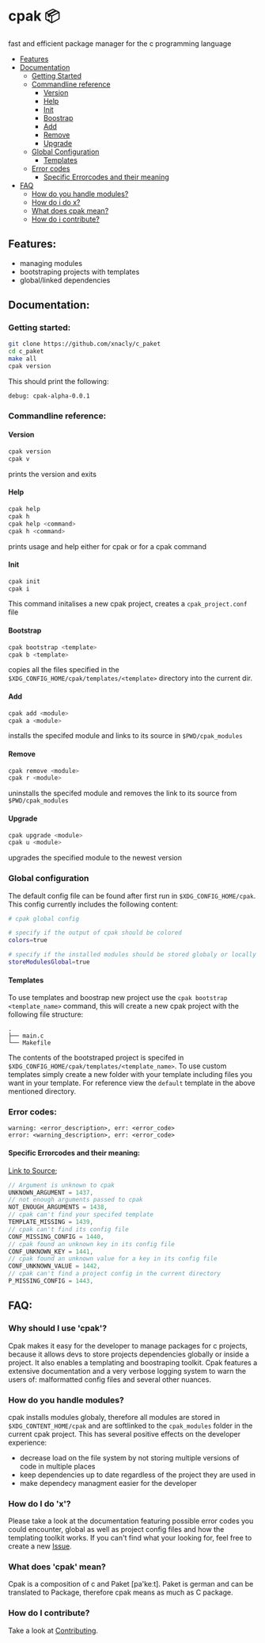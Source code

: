 # cpak 📦
fast and efficient package manager for the c programming language

- [Features](https://github.com/xNaCly/c_paket#features)
- [Documentation](https://github.com/xNaCly/c_paket#documentation)
  - [Getting Started](https://github.com/xNaCly/c_paket#getting-started=)
  - [Commandline reference](https://github.com/xNaCly/c_paket#commandline-reference=)
    - [Version](https://github.com/xNaCly/c_paket#version=)
    - [Help](https://github.com/xNaCly/c_paket#help=)
    - [Init](https://github.com/xNaCly/c_paket#init=)
    - [Boostrap](https://github.com/xNaCly/c_paket#bootstrap=)
    - [Add](https://github.com/xNaCly/c_paket#add=)
    - [Remove](https://github.com/xNaCly/c_paket#remove=)
    - [Upgrade](https://github.com/xNaCly/c_paket#upgrade=)
  - [Global Configuration](https://github.com/xNaCly/c_paket#global-configuration=)
    - [Templates](https://github.com/xNaCly/c_paket#templates=)
  - [Error codes](https://github.com/xNaCly/c_paket#error-codes=)
    - [Specific Errorcodes and their meaning](https://github.com/xNaCly/c_paket#specific-errorcodes-and-their-meaning=)
- [FAQ](https://github.com/xNaCly/c_paket#faq=)
  - [How do you handle modules?](https://github.com/xNaCly/c_paket#how-do-you-handle-modules=)
  - [How do i do x?](https://github.com/xNaCly/c_paket#how-do-i-do-x=)
  - [What does cpak mean?](https://github.com/xNaCly/c_paket#what-does-cpak-mean=)
  - [How do i contribute?](https://github.com/xNaCly/c_paket#what-does-cpak-mean=)

## Features:
- managing modules
- bootstraping projects with templates 
- global/linked dependencies 

## Documentation:
### Getting started:

```sh
git clone https://github.com/xnacly/c_paket
cd c_paket
make all
cpak version
```
This should print the following:
```
debug: cpak-alpha-0.0.1
```

### Commandline reference:
#### Version
```bash
cpak version
cpak v
```
prints the version and exits
#### Help
```bash
cpak help
cpak h
cpak help <command>
cpak h <command>
```
prints usage and help either for cpak or for a cpak command
#### Init
```bash
cpak init
cpak i
```
This command initalises a new cpak project, creates a `cpak_project.conf` file
#### Bootstrap
```bash
cpak bootstrap <template>
cpak b <template>
```
copies all the files specified in the `$XDG_CONFIG_HOME/cpak/templates/<template>` directory into the current dir.
#### Add
```bash
cpak add <module>
cpak a <module>
```
installs the specifed module and links to its source in `$PWD/cpak_modules`
#### Remove
```bash
cpak remove <module>
cpak r <module>
```
uninstalls the specifed module and removes the link to its source from `$PWD/cpak_modules`
#### Upgrade
```bash
cpak upgrade <module>
cpak u <module>
```
upgrades the specified module to the newest version

### Global configuration
The default config file can be found after first run in `$XDG_CONFIG_HOME/cpak`. This config currently includes the following content:

```bash
# cpak global config

# specify if the output of cpak should be colored
colors=true

# specify if the installed modules should be stored globaly or locally
storeModulesGlobal=true
```

#### Templates
To use templates and boostrap new project use the `cpak bootstrap <template_name>` command, this will create a new cpak project with the following file structure:

```
.
├── main.c
└── Makefile
```

The contents of the bootstraped project is specifed in `$XDG_CONFIG_HOME/cpak/templates/<template_name>`.
To use custom templates simply create a new folder with your template including files you want in your template.
For reference view the `default` template in the above mentioned directory.

### Error codes:

```
warning: <error_description>, err: <error_code>
error: <warning_description>, err: <error_code>
```

#### Specific Errorcodes and their meaning:

[Link to Source](https://github.com/xNaCly/c_paket/blob/master/src/core/cpak_utils.h#L12-L30=);

```c
// Argument is unknown to cpak
UNKNOWN_ARGUMENT = 1437,
// not enough arguments passed to cpak 
NOT_ENOUGH_ARGUMENTS = 1438,
// cpak can't find your specifed template
TEMPLATE_MISSING = 1439,
// cpak can't find its config file
CONF_MISSING_CONFIG = 1440,
// cpak found an unknown key in its config file
CONF_UNKNOWN_KEY = 1441,
// cpak found an unknown value for a key in its config file
CONF_UNKNOWN_VALUE = 1442,
// cpak can't find a project config in the current directory
P_MISSING_CONFIG = 1443,
```

## FAQ:
### Why should I use 'cpak'?
Cpak makes it easy for the developer to manage packages for c projects, because it allows devs to store projects dependencies globally or inside a project.
It also enables a templating and boostraping toolkit. Cpak features a extensive documentation and a very verbose logging system to warn the users of: malformatted config files and several other nuances.

### How do you handle modules?
cpak installs modules globaly, therefore all modules are stored in `$XDG_CONTENT_HOME/cpak` and are softlinked to the `cpak_modules` folder in the current cpak project.
This has several positive effects on the developer experience:
- decrease load on the file system by not storing multiple versions of code in multiple places
- keep dependencies up to date regardless of the project they are used in
- make dependecy managment easier for the developer

### How do I do 'x'?
Please take a look at the documentation featuring possible error codes you could encounter, global as well as project config files and how the templating toolkit works.
If you can't find what your looking for, feel free to create a new [Issue](https://github.com/xNaCly/c_paket/issues).

### What does 'cpak' mean?
Cpak is a composition of c and Paket [pa'keːt]. Paket is german and can be translated to Package, therefore cpak means as much as C package.

### How do I contribute?
Take a look at [Contributing](/CONTRIBUTING.md).

